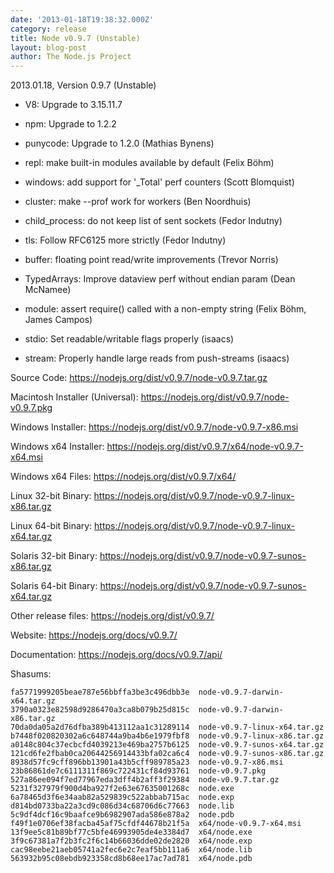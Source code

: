 ```yaml
---
date: '2013-01-18T19:38:32.000Z'
category: release
title: Node v0.9.7 (Unstable)
layout: blog-post
author: The Node.js Project
---
```


2013.01.18, Version 0.9.7 (Unstable)

- V8: Upgrade to 3.15.11.7

- npm: Upgrade to 1.2.2

- punycode: Upgrade to 1.2.0 (Mathias Bynens)

- repl: make built-in modules available by default (Felix Böhm)

- windows: add support for '\_Total' perf counters (Scott Blomquist)

- cluster: make --prof work for workers (Ben Noordhuis)

- child_process: do not keep list of sent sockets (Fedor Indutny)

- tls: Follow RFC6125 more strictly (Fedor Indutny)

- buffer: floating point read/write improvements (Trevor Norris)

- TypedArrays: Improve dataview perf without endian param (Dean McNamee)

- module: assert require() called with a non-empty string (Felix Böhm, James Campos)

- stdio: Set readable/writable flags properly (isaacs)

- stream: Properly handle large reads from push-streams (isaacs)

Source Code: https://nodejs.org/dist/v0.9.7/node-v0.9.7.tar.gz

Macintosh Installer (Universal): https://nodejs.org/dist/v0.9.7/node-v0.9.7.pkg

Windows Installer: https://nodejs.org/dist/v0.9.7/node-v0.9.7-x86.msi

Windows x64 Installer: https://nodejs.org/dist/v0.9.7/x64/node-v0.9.7-x64.msi

Windows x64 Files: https://nodejs.org/dist/v0.9.7/x64/

Linux 32-bit Binary: https://nodejs.org/dist/v0.9.7/node-v0.9.7-linux-x86.tar.gz

Linux 64-bit Binary: https://nodejs.org/dist/v0.9.7/node-v0.9.7-linux-x64.tar.gz

Solaris 32-bit Binary: https://nodejs.org/dist/v0.9.7/node-v0.9.7-sunos-x86.tar.gz

Solaris 64-bit Binary: https://nodejs.org/dist/v0.9.7/node-v0.9.7-sunos-x64.tar.gz

Other release files: https://nodejs.org/dist/v0.9.7/

Website: https://nodejs.org/docs/v0.9.7/

Documentation: https://nodejs.org/docs/v0.9.7/api/

Shasums:

```
fa5771999205beae787e56bbffa3be3c496dbb3e  node-v0.9.7-darwin-x64.tar.gz
3790a0323e82598d9286470a3ca8b079b25d815c  node-v0.9.7-darwin-x86.tar.gz
70da0da05a2d76dfba389b413112aa1c31289114  node-v0.9.7-linux-x64.tar.gz
b7448f020820302a6c648744a9ba4b6e1979fbf8  node-v0.9.7-linux-x86.tar.gz
a0148c804c37ecbcfd4039213e469ba2757b6125  node-v0.9.7-sunos-x64.tar.gz
121cd6fe2fbab0ca20644256914433bfa02ca6c4  node-v0.9.7-sunos-x86.tar.gz
8938d57fc9cff896bb13901a43b5cff989785a23  node-v0.9.7-x86.msi
23b86861de7c6111311f869c722431cf84d93761  node-v0.9.7.pkg
527a86ee094f7ed77967eda3dff4b2aff3f29384  node-v0.9.7.tar.gz
5231f327979f900d4ba927f2e63e67635001268c  node.exe
6a78465d3f6e34aab82a529839c522abbab715ac  node.exp
d814bd0733ba22a3cd9c086d34c68706d6c77663  node.lib
5c9df4dcf16c9baafce9b6982907ada586e878a2  node.pdb
f49f1e0706ef38facba45af75cfdf44678b21f5a  x64/node-v0.9.7-x64.msi
13f9ee5c81b89bf77c5bfe46993905de4e3384d7  x64/node.exe
3f9c67381a7f2b3fc2f6c14b66036dde02de2820  x64/node.exp
cac98eebe21aeb05741a2fec6e2c7eaf5bb111a6  x64/node.lib
563932b95c08ebdb923358cd8b68ee17ac7ad781  x64/node.pdb
```
